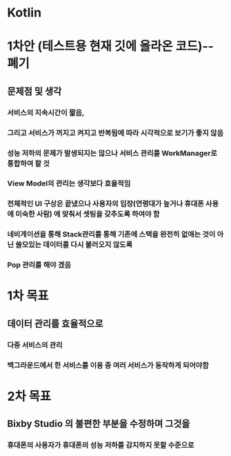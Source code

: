 # Kotlin 

# 1차안 (테스트용 현재 깃에 올라온 코드)-- 폐기 
## 문제점 및 생각
### 서비스의 지속시간이 짧음, 
### 그리고 서비스가 꺼지고 켜지고 반복됨에 따라 시각적으로 보기가 좋지 않음 
### 성능 저하의 문제가 발생되지는 않으나 서비스 관리를 WorkManager로 통합하여 할 것
### View Model의 관리는 생각보다 효율적임
### 전체적인 UI 구상은 끝냈으나 사용자의 입장(연령대가 높거나 휴대폰 사용에 미숙한 사람) 에 맞춰서 셋팅을 갖추도록 하여야 함
### 네비게이션을 통해 Stack관리를 통해 기존에 스택을 완전히 없애는 것이 아닌 쓸모있는 데이터를 다시 불러오지 않도록 
### Pop 관리를 해야 겠음


# 1차 목표
## 데이터 관리를 효율적으로 
### 다중 서비스의 관리
### 백그라운드에서 한 서비스를 이용 중 여러 서비스가 동작하게 되어야함


# 2차 목표
## Bixby Studio 의 불편한 부분을 수정하며 그것을
### 휴대폰의 사용자가 휴대폰의 성능 저하를 감지하지 못할 수준으로


